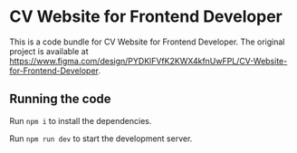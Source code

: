 
  # CV Website for Frontend Developer

  This is a code bundle for CV Website for Frontend Developer. The original project is available at https://www.figma.com/design/PYDKlFVfK2KWX4kfnUwFPL/CV-Website-for-Frontend-Developer.

  ## Running the code

  Run `npm i` to install the dependencies.

  Run `npm run dev` to start the development server.
  